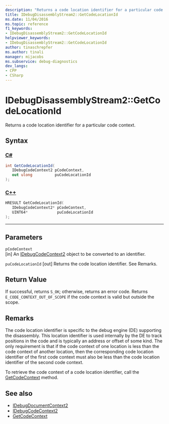 ```yaml
---
description: "Returns a code location identifier for a particular code context."
title: IDebugDisassemblyStream2::GetCodeLocationId
ms.date: 11/04/2016
ms.topic: reference
f1_keywords:
- IDebugDisassemblyStream2::GetCodeLocationId
helpviewer_keywords:
- IDebugDisassemblyStream2::GetCodeLocationId
author: tinaschrepfer
ms.author: tinali
manager: mijacobs
ms.subservice: debug-diagnostics
dev_langs:
- CPP
- CSharp
---
```

# IDebugDisassemblyStream2::GetCodeLocationId

Returns a code location identifier for a particular code context.

## Syntax

### [C#](#tab/csharp)
```csharp
int GetCodeLocationId( 
   IDebugCodeContext2 pCodeContext,
   out ulong          puCodeLocationId
);
```
### [C++](#tab/cpp)
```cpp
HRESULT GetCodeLocationId( 
   IDebugCodeContext2* pCodeContext,
   UINT64*             puCodeLocationId
);
```
---

## Parameters
`pCodeContext`\
[in] An [IDebugCodeContext2](../../../extensibility/debugger/reference/idebugcodecontext2.md) object to be converted to an identifier.

`puCodeLocationId`
[out] Returns the code location identifier. See Remarks.

## Return Value
 If successful, returns `S_OK`; otherwise, returns an error code. Returns `E_CODE_CONTEXT_OUT_OF_SCOPE` if the code context is valid but outside the scope.

## Remarks
 The code location identifier is specific to the debug engine (DE) supporting the disassembly. This location identifier is used internally by the DE to track positions in the code and is typically an address or offset of some kind. The only requirement is that if the code context of one location is less than the code context of another location, then the corresponding code location identifier of the first code context must also be less than the code location identifier of the second code context.

 To retrieve the code context of a code location identifier, call the [GetCodeContext](../../../extensibility/debugger/reference/idebugdisassemblystream2-getcodecontext.md) method.

## See also
- [IDebugDocumentContext2](../../../extensibility/debugger/reference/idebugdocumentcontext2.md)
- [IDebugCodeContext2](../../../extensibility/debugger/reference/idebugcodecontext2.md)
- [GetCodeContext](../../../extensibility/debugger/reference/idebugdisassemblystream2-getcodecontext.md)

